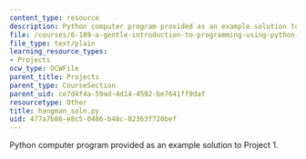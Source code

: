 ```yaml
---
content_type: resource
description: Python computer program provided as an example solution to Project 1.
file: /courses/6-189-a-gentle-introduction-to-programming-using-python-january-iap-2008/477a7b86e8c50486b48c02363f720bef_hangman_soln.py
file_type: text/plain
learning_resource_types:
- Projects
ocw_type: OCWFile
parent_title: Projects
parent_type: CourseSection
parent_uid: ce7d4f4a-59ad-4d14-4592-be7641ff9daf
resourcetype: Other
title: hangman_soln.py
uid: 477a7b86-e8c5-0486-b48c-02363f720bef
---
```

Python computer program provided as an example solution to Project 1.

